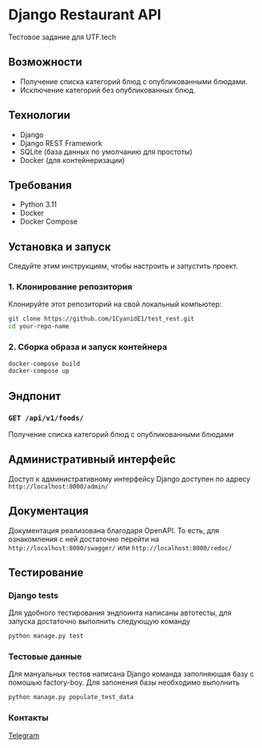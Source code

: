# Django Restaurant API

Тестовое задание для UTF.tech

## Возможности

- Получение списка категорий блюд с опубликованными блюдами.
- Исключение категорий без опубликованных блюд.

## Технологии

- Django
- Django REST Framework
- SQLite (база данных по умолчанию для простоты)
- Docker (для контейнеризации)

## Требования

- Python 3.11
- Docker
- Docker Compose

## Установка и запуск

Следуйте этим инструкциям, чтобы настроить и запустить проект.

### 1. Клонирование репозитория

Клонируйте этот репозиторий на свой локальный компьютер:

```bash
git clone https://github.com/1CyanidE1/test_rest.git
cd your-repo-name
```

### 2. Сборка образа и запуск контейнера

```bash
docker-compose build
docker-compose up
```

## Эндпонит

### `GET /api/v1/foods/`

Получение списка категорий блюд с опубликованными блюдами


## Административный интерфейс

Доступ к административному интерфейсу Django доступен по адресу `http://localhost:8000/admin/`


## Документация

Документация реализована благодаря OpenAPI. То есть, для ознакомления с ней достаточно перейти на `http://localhost:8000/swagger/` или `http://localhost:8000/redoc/`


## Тестирование

### Django tests

Для удобного тестирования эндпоинта написаны автотесты, для запуска достаточно выполнить следующую команду

```bash
python manage.py test
```

### Тестовые данные

Для мануальных тестов написана Django команда заполняющая базу с помошью factory-boy. Для запонения базы необходимо выполнить

```bash
python manage.py populate_test_data
```

### Контакты

[Telegram](https://t.me/Sl_ivan)
